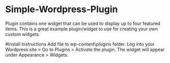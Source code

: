 # Simple-Wordpress-Plugin
Plugin contains one widget that can be used to display up to four featured items. This is a great example plugin/widget to use for creating your own custom widgets.

#Install Instructions
Add file to wp-content\plugins folder. Log into your Wordpress site > Go to Plugins > Activate the plugin.
The widget will appear under Appearance > Widgets.
